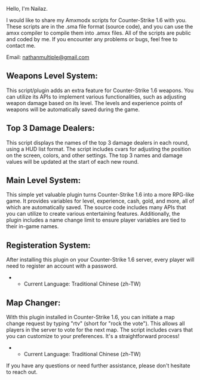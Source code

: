 Hello, I'm Nailaz.

I would like to share my Amxmodx scripts for Counter-Strike 1.6 with you. These scripts are in the .sma file format (source code), and you can use the amxx compiler to compile them into .amxx files. All of the scripts are public and coded by me. If you encounter any problems or bugs, feel free to contact me.

Email: nathanmultiple@gmail.com

## Weapons Level System:
This script/plugin adds an extra feature for Counter-Strike 1.6 weapons. You can utilize its APIs to implement various functionalities, such as adjusting weapon damage based on its level. The levels and experience points of weapons will be automatically saved during the game.

## Top 3 Damage Dealers:
This script displays the names of the top 3 damage dealers in each round, using a HUD list format. The script includes cvars for adjusting the position on the screen, colors, and other settings. The top 3 names and damage values will be updated at the start of each new round.

## Main Level System:
This simple yet valuable plugin turns Counter-Strike 1.6 into a more RPG-like game. It provides variables for level, experience, cash, gold, and more, all of which are automatically saved. The source code includes many APIs that you can utilize to create various entertaining features. Additionally, the plugin includes a name change limit to ensure player variables are tied to their in-game names.

## Registeration System:
After installing this plugin on your Counter-Strike 1.6 server, every player will need to register an account with a password.

- * Current Language: Traditional Chinese (zh-TW)

## Map Changer:

With this plugin installed in Counter-Strike 1.6, you can initiate a map change request by typing "rtv" (short for "rock the vote"). This allows all players in the server to vote for the next map. The script includes cvars that you can customize to your preferences. It's a straightforward process!

- * Current Language: Traditional Chinese (zh-TW)

If you have any questions or need further assistance, please don't hesitate to reach out.
